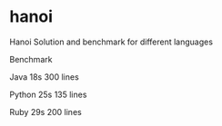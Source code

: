 hanoi
=====

Hanoi Solution and benchmark for different languages

Benchmark

Java   18s   300 lines

Python 25s   135 lines

Ruby   29s   200 lines
